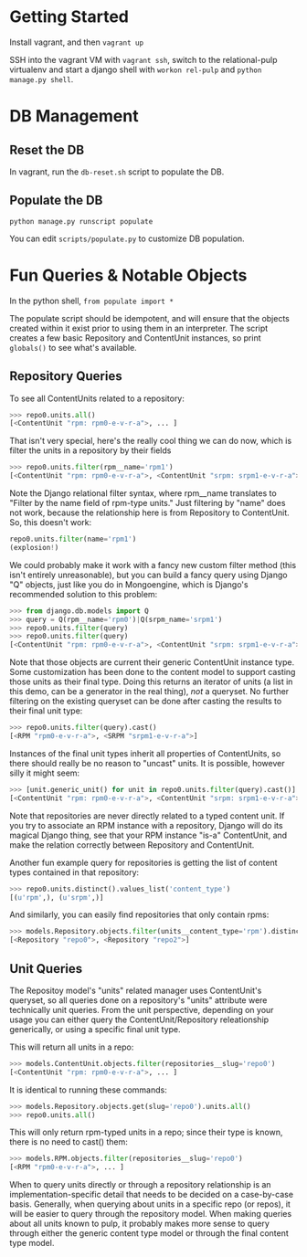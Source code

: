 Getting Started
===============

Install vagrant, and then `vagrant up`

SSH into the vagrant VM with `vagrant ssh`, switch to the relational-pulp virtualenv and start
a django shell with `workon rel-pulp` and `python manage.py shell`.


DB Management
=============

Reset the DB
------------

In vagrant, run the `db-reset.sh` script to populate the DB.

Populate the DB
---------------

`python manage.py runscript populate`

You can edit `scripts/populate.py` to customize DB population.


Fun Queries & Notable Objects
=============================

In the python shell, `from populate import *`

The populate script should be idempotent, and will ensure that the objects created within it exist
prior to using them in an interpreter. The script creates a few basic Repository and ContentUnit
instances, so print `globals()` to see what's available.

Repository Queries
------------------

To see all ContentUnits related to a repository:
```python
>>> repo0.units.all()
[<ContentUnit "rpm: rpm0-e-v-r-a">, ... ]
```
That isn't very special, here's the really cool thing we can do now, which is filter the units in
a repository by their fields
```python
>>> repo0.units.filter(rpm__name='rpm1')
[<ContentUnit "rpm: rpm0-e-v-r-a">, <ContentUnit "srpm: srpm1-e-v-r-a">]
```
Note the Django relational filter syntax, where rpm__name translates to "Filter by the name field
of rpm-type units." Just filtering by "name" does not work, because the relationship here is from
Repository to ContentUnit. So, this doesn't work:
```python
repo0.units.filter(name='rpm1')
(explosion!)
```
We could probably make it work with a fancy new custom filter method (this isn't entirely
unreasonable), but you can build a fancy query using Django "Q" objects, just like you do
in Mongoengine, which is Django's recommended solution to this problem:
```python
>>> from django.db.models import Q
>>> query = Q(rpm__name='rpm0')|Q(srpm_name='srpm1')
>>> repo0.units.filter(query)
>>> repo0.units.filter(query)
[<ContentUnit "rpm: rpm0-e-v-r-a">, <ContentUnit "srpm: srpm1-e-v-r-a">]
```
Note that those objects are current their generic ContentUnit instance type. Some customization has
been done to the content model to support casting those units as their final type. Doing this
returns an iterator of units (a list in this demo, can be a generator in the real thing), *not* a
queryset. No further filtering on the existing queryset can be done after casting the results to
their final unit type:
```python
>>> repo0.units.filter(query).cast()
[<RPM "rpm0-e-v-r-a">, <SRPM "srpm1-e-v-r-a">]
```
Instances of the final unit types inherit all properties of ContentUnits, so there should really
be no reason to "uncast" units. It is possible, however silly it might seem:
```python
>>> [unit.generic_unit() for unit in repo0.units.filter(query).cast()]
[<ContentUnit "rpm: rpm0-e-v-r-a">, <ContentUnit "srpm: srpm1-e-v-r-a">]
```
Note that repositories are never directly related to a typed content unit. If you
try to associate an RPM instance with a repository, Django will do its magical Django thing, see
that your RPM instance "is-a" ContentUnit, and make the relation correctly between Repository
and ContentUnit.

Another fun example query for repositories is getting the list of content types contained in that
repository:
```python
>>> repo0.units.distinct().values_list('content_type')
[(u'rpm',), (u'srpm',)]
```
And similarly, you can easily find repositories that only contain rpms:
```python
>>> models.Repository.objects.filter(units__content_type='rpm').distinct()
[<Repository "repo0">, <Repository "repo2">]
```
Unit Queries
------------

The Repositoy model's "units" related manager uses ContentUnit's queryset, so all queries done
on a repository's "units" attribute were technically unit queries. From the unit perspective,
depending on your usage you can either query the ContentUnit/Repository releationship generically,
or using a specific final unit type.

This will return all units in a repo:
```python
>>> models.ContentUnit.objects.filter(repositories__slug='repo0')
[<ContentUnit "rpm: rpm0-e-v-r-a">, ... ]
```
It is identical to running these commands:
```python
>>> models.Repository.objects.get(slug='repo0').units.all()
>>> repo0.units.all()
```
This will only return rpm-typed units in a repo; since their type is known, there is no need to
cast() them:
```python
>>> models.RPM.objects.filter(repositories__slug='repo0')
[<RPM "rpm0-e-v-r-a">, ... ]
```
When to query units directly or through a repository relationship is an implementation-specific
detail that needs to be decided on a case-by-case basis. Generally, when querying about units in a
specific repo (or repos), it will be easier to query through the repository model. When making
queries about all units known to pulp, it probably makes more sense to query through either the
generic content type model or through the final content type model.
